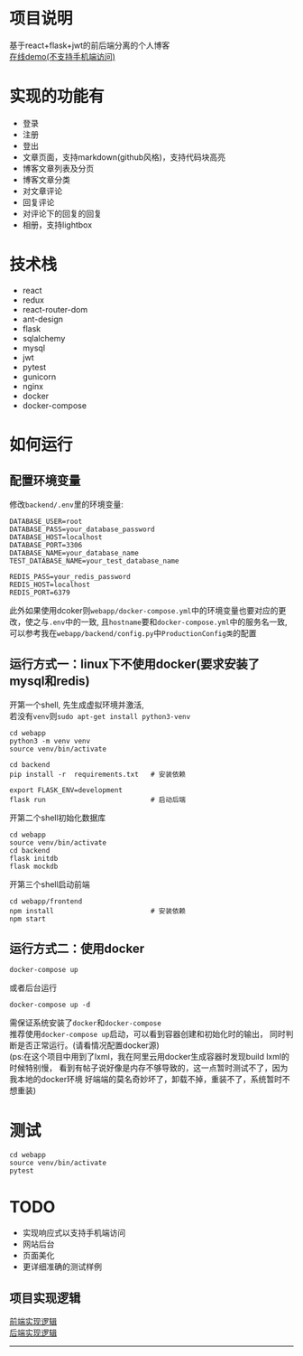 # 项目说明
基于react+flask+jwt的前后端分离的个人博客  
[在线demo(不支持手机端访问)](http://47.103.14.157:3000/)

# 实现的功能有
- 登录
- 注册
- 登出
- 文章页面，支持markdown(github风格)，支持代码块高亮
- 博客文章列表及分页
- 博客文章分类
- 对文章评论
- 回复评论
- 对评论下的回复的回复
- 相册，支持lightbox

# 技术栈
- react
- redux
- react-router-dom
- ant-design
- flask
- sqlalchemy
- mysql
- jwt
- pytest
- gunicorn
- nginx
- docker
- docker-compose

# 如何运行

## 配置环境变量
修改`backend/.env`里的环境变量:
```shell script
DATABASE_USER=root
DATABASE_PASS=your_database_password
DATABASE_HOST=localhost
DATABASE_PORT=3306
DATABASE_NAME=your_database_name
TEST_DATABASE_NAME=your_test_database_name

REDIS_PASS=your_redis_password
REDIS_HOST=localhost
REDIS_PORT=6379
```
此外如果使用dcoker则`webapp/docker-compose.yml`中的环境变量也要对应的更改，使之与`.env`中的一致, 
且`hostname`要和`docker-compose.yml`中的服务名一致, 
可以参考我在`webapp/backend/config.py`中`ProductionConfig类`的配置   


## 运行方式一：linux下不使用docker(要求安装了mysql和redis)
开第一个shell, 先生成虚拟环境并激活,   
若没有`venv`则`sudo apt-get install python3-venv`   
```shell script
cd webapp
python3 -m venv venv  
source venv/bin/activate

cd backend
pip install -r  requirements.txt   # 安装依赖

export FLASK_ENV=development
flask run                          # 启动后端
```

开第二个shell初始化数据库
```shell script
cd webapp
source venv/bin/activate
cd backend
flask initdb
flask mockdb
```

开第三个shell启动前端
```shell script
cd webapp/frontend
npm install                        # 安装依赖
npm start
```

## 运行方式二：使用docker
```shell script
docker-compose up 
```
或者后台运行
```shell script
docker-compose up -d
```
需保证系统安装了`docker`和`docker-compose`  
推荐使用`docker-compose up`启动，可以看到容器创建和初始化时的输出，
同时判断是否正常运行。(请看情况配置docker源)  
(ps:在这个项目中用到了lxml，我在阿里云用docker生成容器时发现build lxml的时候特别慢，
看到有帖子说好像是内存不够导致的，这一点暂时测试不了，因为我本地的docker环境
好端端的莫名奇妙坏了，卸载不掉，重装不了，系统暂时不想重装)

# 测试
```shell script
cd webapp
source venv/bin/activate
pytest
```

# TODO
- 实现响应式以支持手机端访问
- 网站后台
- 页面美化
- 更详细准确的测试样例

## 项目实现逻辑
[前端实现逻辑](frontend/README.md)  
[后端实现逻辑](backend/README.md)

------


